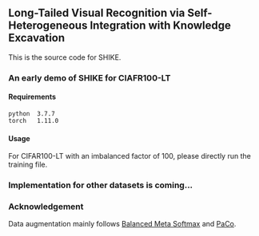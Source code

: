 ## Long-Tailed Visual Recognition via Self-Heterogeneous Integration with Knowledge Excavation

This is the source code for SHIKE.

### An early demo of SHIKE for CIAFR100-LT

#### Requirements
```
python  3.7.7
torch   1.11.0
```

#### Usage
For CIFAR100-LT with an imbalanced factor of 100, please directly run the training file.

### Implementation for other datasets is coming...

### Acknowledgement
Data augmentation mainly follows [Balanced Meta Softmax](https://github.com/jiawei-ren/BalancedMetaSoftmax-Classification) and [PaCo](https://github.com/dvlab-research/Parametric-Contrastive-Learning).
